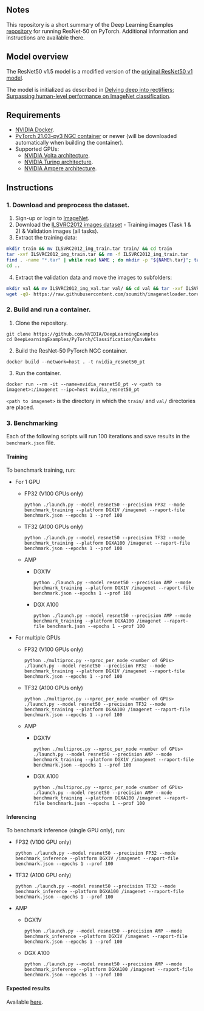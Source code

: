 ## Notes
This repository is a short summary of the Deep Learning Examples [repository](https://github.com/NVIDIA/DeepLearningExamples/tree/master/PyTorch/Classification/ConvNets/resnet50v1.5) for running ResNet-50 on PyTorch. Additional information and instructions are available there.

## Model overview
The ResNet50 v1.5 model is a modified version of the [original ResNet50 v1 model](https://arxiv.org/abs/1512.03385).

The model is initialized as described in [Delving deep into rectifiers: Surpassing human-level performance on ImageNet classification](https://arxiv.org/pdf/1502.01852.pdf).

## Requirements
* [NVIDIA Docker](https://github.com/NVIDIA/nvidia-docker).
* [PyTorch 21.03-py3 NGC container](https://ngc.nvidia.com/registry/nvidia-pytorch) or newer (will be downloaded automatically when building the container).
* Supported GPUs:
    * [NVIDIA Volta architecture](https://www.nvidia.com/en-us/data-center/volta-gpu-architecture/).
    * [NVIDIA Turing architecture](https://www.nvidia.com/en-us/geforce/turing/).
    * [NVIDIA Ampere architecture](https://www.nvidia.com/en-us/data-center/nvidia-ampere-gpu-architecture/).

## Instructions
### 1. Download and preprocess the dataset.
1. Sign-up or login to [ImageNet](https://image-net.org/).
2. Download the [ILSVRC2012 images dataset](https://image-net.org/challenges/LSVRC/2012/2012-downloads.php) - Training images (Task 1 & 2) & Validation images (all tasks).
3. Extract the training data:
```bash
mkdir train && mv ILSVRC2012_img_train.tar train/ && cd train
tar -xvf ILSVRC2012_img_train.tar && rm -f ILSVRC2012_img_train.tar
find . -name "*.tar" | while read NAME ; do mkdir -p "${NAME%.tar}"; tar -xvf "${NAME}" -C "${NAME%.tar}"; rm -f "${NAME}"; done
cd ..
```
4. Extract the validation data and move the images to subfolders:
```bash
mkdir val && mv ILSVRC2012_img_val.tar val/ && cd val && tar -xvf ILSVRC2012_img_val.tar
wget -qO- https://raw.githubusercontent.com/soumith/imagenetloader.torch/master/valprep.sh | bash
```

### 2. Build and run a container.
1. Clone the repository.
```
git clone https://github.com/NVIDIA/DeepLearningExamples
cd DeepLearningExamples/PyTorch/Classification/ConvNets
```
2. Build the ResNet-50 PyTorch NGC container.
```
docker build --network=host . -t nvidia_resnet50_pt
```
3. Run the container.
```
docker run --rm -it --name=nvidia_resnet50_pt -v <path to imagenet>:/imagenet --ipc=host nvidia_resnet50_pt
```
`<path to imagenet>`  is the directory in which the `train/` and `val/` directories are placed.

### 3. Benchmarking
Each of the following scripts will run 100 iterations and save results in the `benchmark.json` file.
#### Training
To benchmark training, run:

* For 1 GPU
    * FP32 (V100 GPUs only)

        `python ./launch.py --model resnet50 --precision FP32 --mode benchmark_training --platform DGX1V /imagenet --raport-file benchmark.json --epochs 1 --prof 100`
    * TF32 (A100 GPUs only)

        `python ./launch.py --model resnet50 --precision TF32 --mode benchmark_training --platform DGXA100 /imagenet --raport-file benchmark.json --epochs 1 --prof 100`
    * AMP
        * DGX1V

            `python ./launch.py --model resnet50 --precision AMP --mode benchmark_training --platform DGX1V /imagenet --raport-file benchmark.json --epochs 1 --prof 100`
        * DGX A100

            `python ./launch.py --model resnet50 --precision AMP --mode benchmark_training --platform DGXA100 /imagenet --raport-file benchmark.json --epochs 1 --prof 100`
* For multiple GPUs
    * FP32 (V100 GPUs only)

        `python ./multiproc.py --nproc_per_node <number of GPUs> ./launch.py --model resnet50 --precision FP32 --mode benchmark_training --platform DGX1V /imagenet --raport-file benchmark.json --epochs 1 --prof 100`
    * TF32 (A100 GPUs only)

        `python ./multiproc.py --nproc_per_node <number of GPUs> ./launch.py --model resnet50 --precision TF32 --mode benchmark_training --platform DGXA100 /imagenet --raport-file benchmark.json --epochs 1 --prof 100`
    * AMP
        * DGX1V

            `python ./multiproc.py --nproc_per_node <number of GPUs> ./launch.py --model resnet50 --precision AMP --mode benchmark_training --platform DGX1V /imagenet --raport-file benchmark.json --epochs 1 --prof 100`
        * DGX A100

            `python ./multiproc.py --nproc_per_node <number of GPUs> ./launch.py --model resnet50 --precision AMP --mode benchmark_training --platform DGXA100 /imagenet --raport-file benchmark.json --epochs 1 --prof 100`

#### Inferencing
To benchmark inference (single GPU only), run:

* FP32 (V100 GPU only)

    `python ./launch.py --model resnet50 --precision FP32 --mode benchmark_inference --platform DGX1V /imagenet --raport-file benchmark.json --epochs 1 --prof 100`

* TF32 (A100 GPU only)

    `python ./launch.py --model resnet50 --precision TF32 --mode benchmark_inference --platform DGXA100 /imagenet --raport-file benchmark.json --epochs 1 --prof 100`

* AMP
    * DGX1V

        `python ./launch.py --model resnet50 --precision AMP --mode benchmark_inference --platform DGX1V /imagenet --raport-file benchmark.json --epochs 1 --prof 100`
    * DGX A100

        `python ./launch.py --model resnet50 --precision AMP --mode benchmark_inference --platform DGXA100 /imagenet --raport-file benchmark.json --epochs 1 --prof 100`

#### Expected results
Available [here](https://github.com/NVIDIA/DeepLearningExamples/tree/master/PyTorch/Classification/ConvNets/resnet50v1.5#results).
